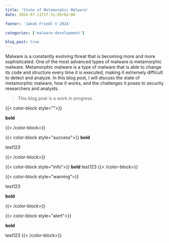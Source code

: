 ```yaml
---
title: 'State of Metamorphic Malware'
date: 2024-07-11T17:31:56+02:00

footer: 'Jakob Friedl © 2024' 

categories: ['malware-development']

blog_post: true
---
```


Malware is a constantly evolving threat that is becoming more and more sophisticated. One of the most advanced types of malware is metamorphic malware. Metamorphic malware is a type of malware that is able to change its code and structure every time it is executed, making it extremely difficult to detect and analyze. In this blog post, I will discuss the state of metamorphic malware, how it works, and the challenges it poses to security researchers and analysts.


> This blog post is a work in progress. 

{{< color-block style="">}}

**bold** 

{{< /color-block>}}

{{< color-block style="success">}}
**bold** 

test123

{{< /color-block>}}

{{< color-block style="info">}}
**bold** 
test123
{{< /color-block>}}

{{< color-block style="warning">}}

test123

**bold** 

{{< /color-block>}}

{{< color-block style="alert">}}

**bold** 

test123
{{< /color-block>}}

